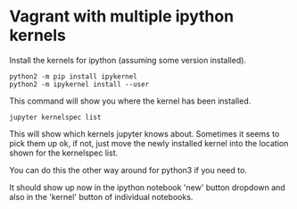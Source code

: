 # Vagrant with multiple ipython kernels

Install the kernels for ipython (assuming some version installed).

    python2 -m pip install ipykernel
    python2 -m ipykernel install --user
    
This command will show you where the kernel has been installed.  

    jupyter kernelspec list
    
This will show which kernels jupyter knows about.  Sometimes it seems to pick them up ok, if not, just move the newly installed kernel into the location shown for the kernelspec list.

You can do this the other way around for python3 if you need to.

It should show up now in the ipython notebook 'new' button dropdown and also in the 'kernel' button of individual notebooks.
